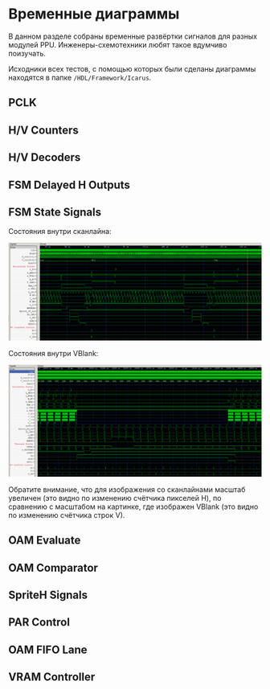 # Временные диаграммы

В данном разделе собраны временные развёртки сигналов для разных модулей PPU. Инженеры-схемотехники любят такое вдумчиво поизучать.

Исходники всех тестов, с помощью которых были сделаны диаграммы находятся в папке `/HDL/Framework/Icarus`.

## PCLK

## H/V Counters

## H/V Decoders

## FSM Delayed H Outputs

## FSM State Signals

Состояния внутри сканлайна:

![fsm_scan](/BreakingNESWiki/imgstore/ppu/waves/fsm_scan.png)

Состояния внутри VBlank:

![fsm_vblank](/BreakingNESWiki/imgstore/ppu/waves/fsm_vblank.png)

Обратите внимание, что для изображения со сканлайнами масштаб увеличен (это видно по изменению счётчика пикселей H), по сравнению с масштабом на картинке, где изображен VBlank (это видно по изменению счётчика строк V).

## OAM Evaluate

## OAM Comparator

## SpriteH Signals

## PAR Control

## OAM FIFO Lane

## VRAM Controller
